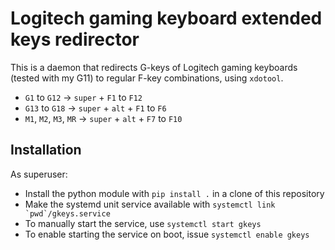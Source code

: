 # Logitech gaming keyboard extended keys redirector

This is a daemon that redirects G-keys of Logitech gaming keyboards
(tested with my G11) to regular F-key combinations, using `xdotool`.

* `G1` to `G12` -> `super` + `F1` to `F12`
* `G13` to `G18` -> `super` + `alt` + `F1` to `F6`
* `M1`, `M2`, `M3`, `MR` -> `super` + `alt` + `F7` to `F10`

## Installation

As superuser:

* Install the python module with `pip install .` in a clone of this repository
* Make the systemd unit service available with ```systemctl link `pwd`/gkeys.service```
* To manually start the service, use `systemctl start gkeys`
* To enable starting the service on boot, issue `systemctl enable gkeys`
